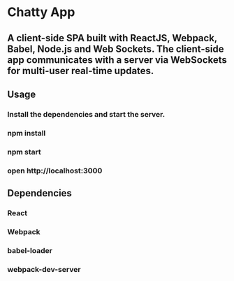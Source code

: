 # Chatty App
## A client-side SPA built with ReactJS, Webpack, Babel, Node.js and Web Sockets. The client-side app communicates with a server via WebSockets for multi-user real-time updates. 

## Usage
### Install the dependencies and start the server.

### npm install
### npm start
### open http://localhost:3000

## Dependencies
### React
### Webpack
### babel-loader
### webpack-dev-server